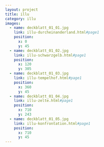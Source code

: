 ```yaml
---
layout: project
title: illu
category: illu
images:
  - name: deckblatt_01_01.jpg
    link: illu-durcheinanderland.html#page1
    position:
      x: 0
      y: 45
  - name: deckblatt_01_02.jpg
    link: illu-schwarzgelb.html#page1
    position:
      x: 120
      y: 305
  - name: deckblatt_01_03.jpg
    link: illu-tempelhof.html#page1
    position:
      x: 360
      y: 45
  - name: deckblatt_01_04.jpg
    link: illu-zelte.html#page1
    position:
      x: 710
      y: 243
  - name: deckblatt_01_05.jpg
    link: illu-konfrontation.html#page1
    position:
      x: 710
      y: 45
---
```

